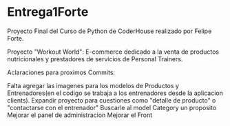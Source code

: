 # Entrega1Forte

Proyecto Final del Curso de Python de CoderHouse realizado por Felipe Forte.

Proyecto "Workout World": E-commerce dedicado a la venta de productos nutricionales y prestadores de servicios de Personal Trainers.

Aclaraciones para proximos Commits:

Falta agregar las imagenes para los modelos de Productos y Entrenadores(en el codigo se trabaja a los entrenadores desde la aplicacion clients).
Expandir proyecto para cuestiones como "detalle de producto" o "contactarse con el entrenador"
Buscarle al model Category un proposito
Mejorar el panel de administracion
Mejorar el Front
